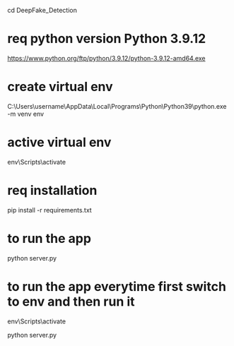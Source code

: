 cd DeepFake_Detection
# req python version Python 3.9.12
https://www.python.org/ftp/python/3.9.12/python-3.9.12-amd64.exe

# create virtual env
C:\Users\username\AppData\Local\Programs\Python\Python39\python.exe -m venv env
# active virtual env
env\Scripts\activate
# req installation
pip install -r requirements.txt
# to run the app
python server.py    

# to run the app everytime first switch  to env and then run it

env\Scripts\activate

python server.py